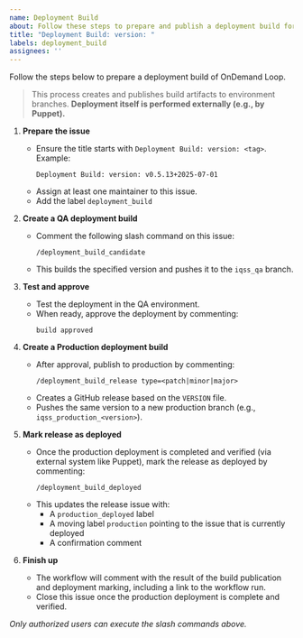```yaml
---
name: Deployment Build
about: Follow these steps to prepare and publish a deployment build for QA and Production
title: "Deployment Build: version: "
labels: deployment_build
assignees: ''
---
```


Follow the steps below to prepare a deployment build of OnDemand Loop.

> This process creates and publishes build artifacts to environment branches. **Deployment itself is performed externally (e.g., by Puppet).**

1. **Prepare the issue**
    - Ensure the title starts with `Deployment Build: version: <tag>`.  
      Example:
      ```
      Deployment Build: version: v0.5.13+2025-07-01
      ```
    - Assign at least one maintainer to this issue.
    - Add the label `deployment_build`

2. **Create a QA deployment build**
    - Comment the following slash command on this issue:
      ```
      /deployment_build_candidate
      ```
    - This builds the specified version and pushes it to the `iqss_qa` branch.

3. **Test and approve**
    - Test the deployment in the QA environment.
    - When ready, approve the deployment by commenting:
      ```
      build approved
      ```

4. **Create a Production deployment build**
    - After approval, publish to production by commenting:
      ```
      /deployment_build_release type=<patch|minor|major>
      ```
    - Creates a GitHub release based on the `VERSION` file.
    - Pushes the same version to a new production branch (e.g., `iqss_production_<version>`).

5. **Mark release as deployed**
    - Once the production deployment is completed and verified (via external system like Puppet), mark the release as deployed by commenting:
      ```
      /deployment_build_deployed
      ```
    - This updates the release issue with:
        - A `production_deployed` label
        - A moving label `production` pointing to the issue that is currently deployed
        - A confirmation comment

6. **Finish up**
    - The workflow will comment with the result of the build publication and deployment marking, including a link to the workflow run.
    - Close this issue once the production deployment is complete and verified.

_Only authorized users can execute the slash commands above._
